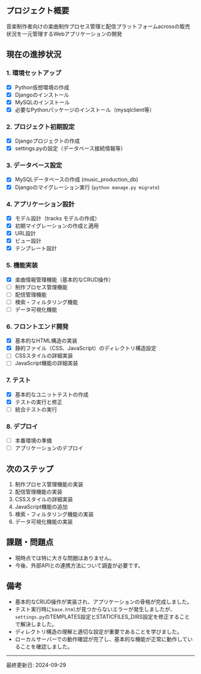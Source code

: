 ## プロジェクト概要
音楽制作者向けの楽曲制作プロセス管理と配信プラットフォームacrossの販売状況を一元管理するWebアプリケーションの開発

## 現在の進捗状況

### 1. 環境セットアップ
- [x] Python仮想環境の作成
- [x] Djangoのインストール
- [x] MySQLのインストール
- [x] 必要なPythonパッケージのインストール（mysqlclient等）

### 2. プロジェクト初期設定
- [x] Djangoプロジェクトの作成
- [x] settings.pyの設定（データベース接続情報等）

### 3. データベース設定
- [x] MySQLデータベースの作成 (music_production_db)
- [x] Djangoのマイグレーション実行 (`python manage.py migrate`)

### 4. アプリケーション設計
- [x] モデル設計（tracks モデルの作成）
- [x] 初期マイグレーションの作成と適用
- [x] URL設計
- [x] ビュー設計
- [x] テンプレート設計

### 5. 機能実装
- [x] 楽曲情報管理機能（基本的なCRUD操作）
- [ ] 制作プロセス管理機能
- [ ] 配信管理機能
- [ ] 検索・フィルタリング機能
- [ ] データ可視化機能

### 6. フロントエンド開発
- [x] 基本的なHTML構造の実装
- [x] 静的ファイル（CSS、JavaScript）のディレクトリ構造設定
- [ ] CSSスタイルの詳細実装
- [ ] JavaScript機能の詳細実装

### 7. テスト
- [x] 基本的なユニットテストの作成
- [x] テストの実行と修正
- [ ] 統合テストの実行

### 8. デプロイ
- [ ] 本番環境の準備
- [ ] アプリケーションのデプロイ

## 次のステップ
1. 制作プロセス管理機能の実装
2. 配信管理機能の実装
3. CSSスタイルの詳細実装
4. JavaScript機能の追加
5. 検索・フィルタリング機能の実装
6. データ可視化機能の実装

## 課題・問題点
- 現時点では特に大きな問題はありません。
- 今後、外部APIとの連携方法について調査が必要です。

## 備考
- 基本的なCRUD操作が実装され、アプリケーションの骨格が完成しました。
- テスト実行時に`base.html`が見つからないエラーが発生しましたが、`settings.py`のTEMPLATES設定とSTATICFILES_DIRS設定を修正することで解決しました。
- ディレクトリ構造の理解と適切な設定が重要であることを学びました。
- ローカルサーバーでの動作確認が完了し、基本的な機能が正常に動作していることを確認しました。

---
最終更新日: 2024-09-29